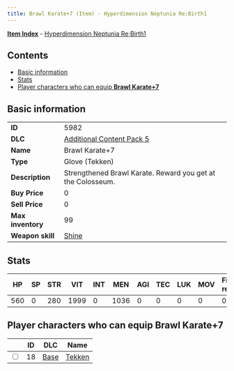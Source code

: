 ```yaml
---
title: Brawl Karate+7 (Item) - Hyperdimension Neptunia Re;Birth1
---
```


[**Item Index**](/neptunia/rb1/item/index.html) - [Hyperdimension Neptunia Re;Birth1](/neptunia/rb1)

## Contents

- [Basic information](#basic-information)
- [Stats](#stats)
- [Player characters who can equip **Brawl Karate+7**](#player-characters-who-can-equip-brawl-karate-7)

## Basic information

|   |   |
| -- | -- |
| **ID** | 5982 |
| **DLC** | [Additional Content Pack 5](/neptunia/rb1/dlc/14-pack5.html) |
| **Name** | Brawl Karate+7 |
| **Type** | Glove (Tekken) |
| **Description** | Strengthened Brawl Karate. Reward you get at the Colosseum. |
| **Buy Price** | 0 |
| **Sell Price** | 0 |
| **Max inventory** | 99 |
| **Weapon skill** | [Shine](/neptunia/rb1/skill/9-3001-shine.html) |


## Stats

| HP | SP | STR | VIT | INT | MEN | AGI | TEC | LUK | MOV | Fire res. | Ice res. | Wind res. | Lightning res. |
| -- | -- | --- | --- | --- | --- | --- | --- | --- | --- | --------- | -------- | --------- | -------------- |
| 560 | 0 | 280 | 1999 | 0 | 1036 | 0 | 0 | 0 | 0 | 0 | 0 | 0 | 0 |


## Player characters who can equip **Brawl Karate+7**

|    | ID | DLC | Name |
| -- | -- | --- | ---- |
| <input type="checkbox" id="rb1-player-1-18" class="trackbox" /> | 18 | [Base](/neptunia/rb1/dlc/1-base.html) | [Tekken](/neptunia/rb1/player/1-18-tekken.html) |
